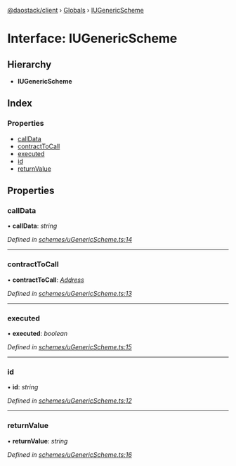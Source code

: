 [@daostack/client](../README.md) › [Globals](../globals.md) › [IUGenericScheme](iugenericscheme.md)

# Interface: IUGenericScheme

## Hierarchy

* **IUGenericScheme**

## Index

### Properties

* [callData](iugenericscheme.md#calldata)
* [contractToCall](iugenericscheme.md#contracttocall)
* [executed](iugenericscheme.md#executed)
* [id](iugenericscheme.md#id)
* [returnValue](iugenericscheme.md#returnvalue)

## Properties

###  callData

• **callData**: *string*

*Defined in [schemes/uGenericScheme.ts:14](https://github.com/daostack/client/blob/0eadcce/src/schemes/uGenericScheme.ts#L14)*

___

###  contractToCall

• **contractToCall**: *[Address](../globals.md#address)*

*Defined in [schemes/uGenericScheme.ts:13](https://github.com/daostack/client/blob/0eadcce/src/schemes/uGenericScheme.ts#L13)*

___

###  executed

• **executed**: *boolean*

*Defined in [schemes/uGenericScheme.ts:15](https://github.com/daostack/client/blob/0eadcce/src/schemes/uGenericScheme.ts#L15)*

___

###  id

• **id**: *string*

*Defined in [schemes/uGenericScheme.ts:12](https://github.com/daostack/client/blob/0eadcce/src/schemes/uGenericScheme.ts#L12)*

___

###  returnValue

• **returnValue**: *string*

*Defined in [schemes/uGenericScheme.ts:16](https://github.com/daostack/client/blob/0eadcce/src/schemes/uGenericScheme.ts#L16)*

